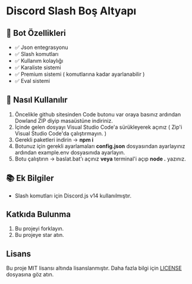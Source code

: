 
# Discord Slash Boş Altyapı

## 📑 Bot Özellikleri
- ✅ Json entegrasyonu
- ✅ Slash komutları
- ✅ Kullanım kolaylığı
- ✅ Karaliste sistemi
- ✅ Premium sistemi ( komutlarına kadar ayarlanabilir )
- ✅ Eval sistemi

## 🚀 Nasıl Kullanılır
1. Öncelikle github sitesinden Code butonu var oraya basınız ardından Dowland ZIP diyip masaüstüne indiriniz.
2. İçinde gelen dosyayı Visual Studio Code'a sürükleyerek açınız ( Zip'i Visual Studio Code'da çalıştırmayın. )
3. Gerekli paketleri indirin -> **npm i**
4. Botunuz için gerekli ayarlamaları **config.json** dosyasından ayarlayınız ardından example.env dosyasınıda ayarlayın.
5. Botu çalıştırın -> baslat.bat'ı açınız **veya** terminal'i açıp **node .** yazınız.

## 📚 Ek Bilgiler
- Slash komutları için Discord.js v14 kullanılmıştır.

## Katkıda Bulunma
1. Bu projeyi forklayın.
2. Bu projeye star atın.

## Lisans
Bu proje MIT lisansı altında lisanslanmıştır. Daha fazla bilgi için [LICENSE](https://github.com/SlenzyCode/advanced-slash-bos-altyapi/blob/main/LICENSE) dosyasına göz atın.

